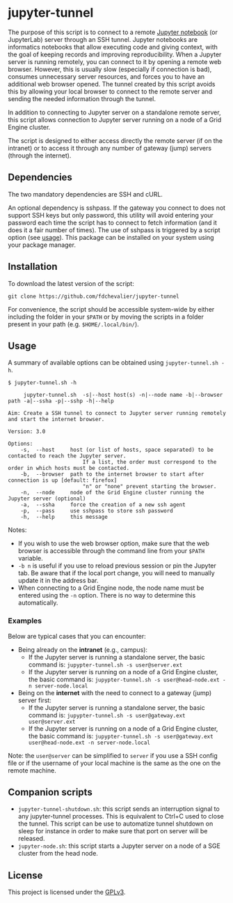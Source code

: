 # jupyter-tunnel

The purpose of this script is to connect to a remote [Jupyter notebook](https://jupyter.org/) (or JupyterLab) server through an SSH tunnel. Jupyter notebooks are informatics notebooks that allow executing code and giving context, with the goal of keeping records and improving reproducibility. When a Jupyter server is running remotely, you can connect to it by opening a remote web browser. However, this is usually slow (especially if connection is bad), consumes unnecessary server resources, and forces you to have an additional web browser opened. The tunnel created by this script avoids this by allowing your local browser to connect to the remote server and sending the needed information through the tunnel.

In addition to connecting to Jupyter server on a standalone remote server, this script allows connection to Jupyter server running on a node of a Grid Engine cluster.

The script is designed to either access directly the remote server (if on the intranet) or to access it through any number of gateway (jump) servers (through the internet).


## Dependencies

The two mandatory dependencies are SSH and cURL.

An optional dependency is sshpass. If the gateway you connect to does not support SSH keys but only password, this utility will avoid entering your password each time the script has to connect to fetch information (and it does it a fair number of times). The use of sshpass is triggered by a script option (see [usage](#usage)). This package can be installed on your system using your package manager.


## Installation

To download the latest version of the script:
```
git clone https://github.com/fdchevalier/jupyter-tunnel
```

For convenience, the script should be accessible system-wide by either including the folder in your `$PATH` or by moving the scripts in a folder present in your path (e.g. `$HOME/.local/bin/`).


## Usage

A summary of available options can be obtained using `jupyter-tunnel.sh -h`.
```
$ jupyter-tunnel.sh -h

     jupyter-tunnel.sh  -s|--host host(s) -n|--node name -b|--browser path -a|--ssha -p|--sshp -h|--help

Aim: Create a SSH tunnel to connect to Jupyter server running remotely and start the internet browser.

Version: 3.0

Options:
    -s,  --host     host (or list of hosts, space separated) to be contacted to reach the Jupyter server.
                        If a list, the order must correspond to the order in which hosts must be contacted.
    -b,  --browser  path to the internet browser to start after connection is up [default: firefox]
                        "n" or "none" prevent starting the browser.
    -n,  --node     node of the Grid Engine cluster running the Jupyter server (optional)
    -a,  --ssha     force the creation of a new ssh agent
    -p,  --pass     use sshpass to store ssh password
    -h,  --help     this message
```

Notes:
* If you wish to use the web browser option, make sure that the web browser is accessible through the command line from your `$PATH` variable.
* `-b n` is useful if you use to reload previous session or pin the Jupyter tab. Be aware that if the local port change, you will need to manually update it in the address bar.
* When connecting to a Grid Engine node, the node name must be entered using the `-n` option. There is no way to determine this automatically.


### Examples

Below are typical cases that you can encounter:
* Being already on the **intranet** (e.g., campus):
    * If the Jupyter server is running a standalone server, the basic command is: `jupypter-tunnel.sh -s user@server.ext`
    * If the Jupyter server is running on a node of a Grid Engine cluster, the basic command is: `jupypter-tunnel.sh -s user@head-node.ext -n server-node.local`
* Being on the **internet** with the need to connect to a gateway (jump) server first:
    * If the Jupyter server is running a standalone server, the basic command is: `jupypter-tunnel.sh -s user@gateway.ext user@server.ext`
    * If the Jupyter server is running on a node of a Grid Engine cluster, the basic command is: `jupypter-tunnel.sh -s user@gateway.ext user@head-node.ext -n server-node.local`

Note: the `user@server` can be simplified to `server` if you use a SSH config file or if the username of your local machine is the same as the one on the remote machine.


## Companion scripts

* `jupyter-tunnel-shutdown.sh`: this script sends an interruption signal to any jupyter-tunnel processes. This is equivalent to Ctrl+C used to close the tunnel. This script can be use to automatize tunnel shutdown on sleep for instance in order to make sure that port on server will be released.
* `jupyter-node.sh`: this script starts a Jupyter server on a node of a SGE cluster from the head node. 


## License

This project is licensed under the [GPLv3](LICENSE).
